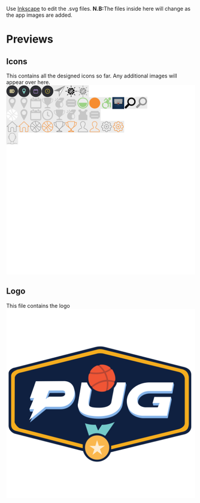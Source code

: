 Use <a href="https://inkscape.org/en/download/windows/">Inkscape</a> to edit the .svg files.
<b>N.B:</b>The files inside here will change as the app images are added.

# Previews
## Icons
This contains all the designed icons so far. Any additional images will appear over here.
<img src="icons.svg" alt="All Icons">

## Logo
This file contains the logo
<img src="logo.svg" alt="App Logo">
